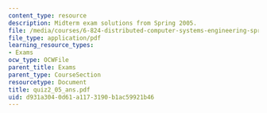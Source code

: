```yaml
---
content_type: resource
description: Midterm exam solutions from Spring 2005.
file: /media/courses/6-824-distributed-computer-systems-engineering-spring-2006/d931a3040d61a1173190b1ac59921b46_quiz2_05_ans.pdf
file_type: application/pdf
learning_resource_types:
- Exams
ocw_type: OCWFile
parent_title: Exams
parent_type: CourseSection
resourcetype: Document
title: quiz2_05_ans.pdf
uid: d931a304-0d61-a117-3190-b1ac59921b46
---
```


